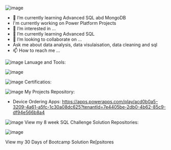 
![image](https://user-images.githubusercontent.com/44398948/148699185-9e8a0815-0b21-4720-a2f1-3f485de2eddf.png)


  - 🌱 I’m currently learning Advanced SQL abd MongoDB
 -  I'm currently working on Power Platform Projects
 - 👀 I’m interested in ...  
 - 🌱 I’m currently learning Advanced SQL
 - 💞️ I’m looking to collaborate on ...
  -  Ask me about data analysis, data visulaisation, data cleaning and sql
   - 📫 How to reach me ...

  ![image](https://user-images.githubusercontent.com/44398948/148700183-7806c585-7c23-4c74-8069-02399a1af26e.png)
  Lanuage and Tools:
 
 ![image](https://user-images.githubusercontent.com/44398948/148700798-b1d95d47-6690-49b7-bb5f-43268e684b36.png)
 
 
  ![image](https://user-images.githubusercontent.com/44398948/148700183-7806c585-7c23-4c74-8069-02399a1af26e.png)
  Certificatios:
  
  
   ![image](https://user-images.githubusercontent.com/44398948/148700183-7806c585-7c23-4c74-8069-02399a1af26e.png)
   My Projects Repository:
  -  Device Ordering Apps: https://apps.powerapps.com/play/acd0b0a5-3209-4a61-a5fc-1c30a08dc625?tenantId=7e4405be-2db0-4b62-85c9-df94e566b8a4
   
   
     
   ![image](https://user-images.githubusercontent.com/44398948/148700183-7806c585-7c23-4c74-8069-02399a1af26e.png)
   View my 8 week SQL Challenge Solution Repositories:
   
   ![image](https://user-images.githubusercontent.com/44398948/148700183-7806c585-7c23-4c74-8069-02399a1af26e.png)
   
   View my 30 Days of Bootcamp Solution Re[psitores




<!---
salmah52/salmah52 is a ✨ special ✨ repository because its `README.md` (this file) appears on your GitHub profile.
You can click the Preview link to take a look at your changes.
--->

